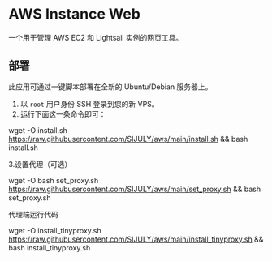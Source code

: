 # AWS Instance Web

一个用于管理 AWS EC2 和 Lightsail 实例的网页工具。

## 部署

此应用可通过一键脚本部署在全新的 Ubuntu/Debian 服务器上。

1.  以 `root` 用户身份 SSH 登录到您的新 VPS。
2.  运行下面这一条命令即可：

wget -O install.sh https://raw.githubusercontent.com/SIJULY/aws/main/install.sh && bash install.sh

3.设置代理（可选）

wget -O bash set_proxy.sh https://raw.githubusercontent.com/SIJULY/aws/main/set_proxy.sh && bash set_proxy.sh

代理端运行代码

wget -O install_tinyproxy.sh https://raw.githubusercontent.com/SIJULY/aws/main/install_tinyproxy.sh && bash install_tinyproxy.sh
